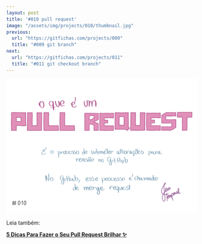 ```yaml
---
layout: post
title: '#010 pull request'
image: "/assets/img/projects/010/thumbnail.jpg"
previous:
  url: "https://gitfichas.com/projects/009"
  title: "#009 git branch"
next:
  url: "https://gitfichas.com/projects/011"
  title: "#011 git checkout branch"
---
```


<img src="/assets/img/projects/010/full.jpg">

Leia também:

<a href="https://jtemporal.com/5-dicas-para-fazer-o-seu-pull-request-brilhar/">
  <strong>5 Dicas Para Fazer o Seu Pull Request Brilhar ✨</strong>
</a>
